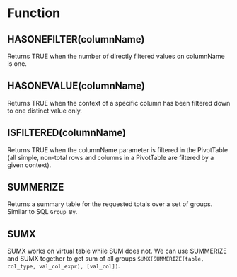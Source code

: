 # Function

## HASONEFILTER(columnName)
Returns TRUE when the number of directly filtered values on columnName is one.

## HASONEVALUE(columnName)
Returns TRUE when the context of a specific column has been filtered down to one distinct value only.

## ISFILTERED(columnName)
Returns TRUE when the columnName parameter is filtered in the PivotTable (all simple, non-total rows and columns in a PivotTable are filtered by a given context). 

## SUMMERIZE
Returns a summary table for the requested totals over a set of groups. Similar to SQL `Group By`.

## SUMX
SUMX works on virtual table while SUM does not. 
We can use SUMMERIZE and SUMX together to get sum of all groups `SUMX(SUMMERIZE(table, col_type, val_col_expr), [val_col])`.
